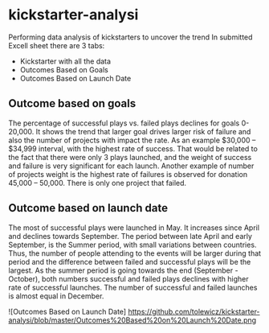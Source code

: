 # kickstarter-analysi
Performing data analysis of kickstarters to uncover the trend
In submitted Excell sheet there are 3 tabs: 
* Kickstarter with all the data
* Outcomes Based on Goals
* Outcomes Based on Launch Date

## Outcome based on goals
The percentage of successful plays vs. failed plays declines for goals 0-20,000. It shows the trend that larger goal drives larger risk of failure and also the number of projects with impact the rate. As an example $30,000 – $34,999 interval, with the highest rate of success. That would be related to the fact that there were only 3 plays launched, and the weight of success and failure is very significant for each launch. Another example of number of projects weight is the highest rate of failures is observed for donation 45,000 – 50,000. There is only one project that failed.

## Outcome based on launch date
The most of successful plays were launched in May. It increases since April and declines towards September. The period between late April and early September, is the Summer period, with small variations between countries. Thus, the number of people attending to the events will be larger during that period and the difference between failed and successful plays will be the largest. As the summer period is going towards the end (September - October), both numbers successful and failed plays declines with higher rate of successful launches. The number of successful and failed launches is almost equal in December.

![Outcomes Based on Launch Date] https://github.com/tolewicz/kickstarter-analysi/blob/master/Outcomes%20Based%20on%20Launch%20Date.png
